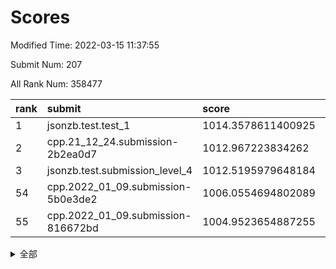 # Scores

Modified Time: 2022-03-15 11:37:55

Submit Num: 207

All Rank Num: 358477

| rank |               submit               |       score        |       sigma        | pk_num |
| :--- | :--------------------------------- | :----------------- | :----------------- | :----- |
| 1    | jsonzb.test.test_1                 | 1014.3578611400925 | 0.8247242089686666 | 6927   |
| 2    | cpp.21_12_24.submission-2b2ea0d7   | 1012.967223834262  | 0.8178541384193743 | 6931   |
| 3    | jsonzb.test.submission_level_4     | 1012.5195979648184 | 0.8027312186603868 | 6927   |
| 54   | cpp.2022_01_09.submission-5b0e3de2 | 1006.0554694802089 | 0.7211225278331814 | 6925   |
| 55   | cpp.2022_01_09.submission-816672bd | 1004.9523654887255 | 0.7203912249376613 | 6925   |


<details>
<summary>全部</summary>

| rank |                 submit                 |       score        |       sigma        | pk_num |
| :--- | :------------------------------------- | :----------------- | :----------------- | :----- |
| 1    | jsonzb.test.test_1                     | 1014.3578611400925 | 0.8247242089686666 | 6927   |
| 2    | cpp.21_12_24.submission-2b2ea0d7       | 1012.967223834262  | 0.8178541384193743 | 6931   |
| 3    | jsonzb.test.submission_level_4         | 1012.5195979648184 | 0.8027312186603868 | 6927   |
| 4    | gobigger.level_3.submission_level_3_35 | 1011.9122984083525 | 0.7653520202703755 | 6927   |
| 5    | gobigger.level_3.submission_level_3_49 | 1011.3146187908245 | 0.7693678005450609 | 6925   |
| 6    | gobigger.level_3.submission_level_3_4  | 1011.1418224833938 | 0.7757353459984134 | 6928   |
| 7    | gobigger.level_3.submission_level_3_31 | 1011.1114553888788 | 0.747164817243398  | 6925   |
| 8    | gobigger.level_3.submission_level_3_43 | 1011.0783318476095 | 0.772885655412102  | 6919   |
| 9    | gobigger.level_3.submission_level_3_45 | 1010.9429759625704 | 0.7781765478327038 | 6931   |
| 10   | gobigger.level_3.submission_level_3_24 | 1010.9271242296005 | 0.7674576097768349 | 6926   |
| 11   | gobigger.level_3.submission_level_3_15 | 1010.8074153197464 | 0.7518624906669633 | 6924   |
| 12   | gobigger.level_3.submission_level_3_1  | 1010.7251039968979 | 0.7600678803400848 | 6926   |
| 13   | gobigger.level_3.submission_level_3_39 | 1010.7188545677162 | 0.7657034175890545 | 6930   |
| 14   | gobigger.level_3.submission_level_3_20 | 1010.7080382172749 | 0.7513102655817856 | 6929   |
| 15   | gobigger.level_3.submission_level_3_18 | 1010.6279968968166 | 0.7793700212277261 | 6928   |
| 16   | gobigger.level_3.submission_level_3_33 | 1010.5907078299174 | 0.7511255947216361 | 6927   |
| 17   | gobigger.level_3.submission_level_3_17 | 1010.5787755219287 | 0.7831790600720947 | 6925   |
| 18   | gobigger.level_3.submission_level_3_38 | 1010.5060029303444 | 0.7752451130052604 | 6928   |
| 19   | gobigger.level_3.submission_level_3_16 | 1010.5012047257485 | 0.7619752095921498 | 6928   |
| 20   | gobigger.level_3.submission_level_3_27 | 1010.4812354407392 | 0.7761107823231971 | 6929   |
| 21   | gobigger.level_3.submission_level_3_13 | 1010.4358764483055 | 0.7412154491837091 | 6929   |
| 22   | gobigger.level_3.submission_level_3_12 | 1010.4172643079452 | 0.7751036689416767 | 6930   |
| 23   | gobigger.level_3.submission_level_3_14 | 1010.3635131005454 | 0.7550359123359887 | 6927   |
| 24   | gobigger.level_3.submission_level_3_10 | 1010.3608453965865 | 0.7422018352480193 | 6925   |
| 25   | gobigger.level_3.submission_level_3_22 | 1010.3403635353437 | 0.7579099843976744 | 6928   |
| 26   | gobigger.level_3.submission_level_3_11 | 1010.327757655894  | 0.7551772780065702 | 6929   |
| 27   | gobigger.level_3.submission_level_3_40 | 1010.2759732274758 | 0.7609573681440583 | 6927   |
| 28   | gobigger.level_3.submission_level_3_47 | 1010.1863960059986 | 0.7595243490774786 | 6930   |
| 29   | gobigger.level_3.submission_level_3_28 | 1010.165708171452  | 0.7657808301508462 | 6926   |
| 30   | gobigger.level_3.submission_level_3_8  | 1010.1007159549284 | 0.7657702270982287 | 6929   |
| 31   | gobigger.level_3.submission_level_3_29 | 1010.0663200061045 | 0.7401407612703435 | 6926   |
| 32   | gobigger.level_3.submission_level_3_23 | 1010.0301593988539 | 0.7412869276822243 | 6925   |
| 33   | gobigger.level_3.submission_level_3_6  | 1009.9861818109649 | 0.7843361103821148 | 6928   |
| 34   | gobigger.level_3.submission_level_3_2  | 1009.961887147692  | 0.75200860013539   | 6930   |
| 35   | gobigger.level_3.submission_level_3_9  | 1009.9294317249608 | 0.7574342856140881 | 6929   |
| 36   | gobigger.level_3.submission_level_3_36 | 1009.9167840753175 | 0.7641078176244628 | 6927   |
| 37   | gobigger.level_3.submission_level_3_5  | 1009.8805311089251 | 0.764771568987203  | 6919   |
| 38   | gobigger.level_3.submission_level_3_26 | 1009.8003430525455 | 0.7455494513056552 | 6927   |
| 39   | gobigger.level_3.submission_level_3_48 | 1009.7169988449182 | 0.7674933363575368 | 6932   |
| 40   | gobigger.level_3.submission_level_3_37 | 1009.6839329706087 | 0.7567912272397105 | 6926   |
| 41   | gobigger.level_3.submission_level_3_46 | 1009.6833610559762 | 0.7677995443658222 | 6930   |
| 42   | gobigger.level_3.submission_level_3_19 | 1009.6833259722207 | 0.7555542615776843 | 6926   |
| 43   | gobigger.level_3.submission_level_3_3  | 1009.524208771711  | 0.7523052089733385 | 6925   |
| 44   | gobigger.level_3.submission_level_3_41 | 1009.276323344073  | 0.7477991782767549 | 6924   |
| 45   | gobigger.level_3.submission_level_3_42 | 1009.2723716151286 | 0.7511967276832741 | 6930   |
| 46   | gobigger.level_3.submission_level_3_44 | 1009.2607089490351 | 0.7616425815719776 | 6924   |
| 47   | gobigger.level_3.submission_level_3_30 | 1009.0530041079902 | 0.7448984048052084 | 6929   |
| 48   | gobigger.level_3.submission_level_3_25 | 1009.0065825771834 | 0.746184802581364  | 6930   |
| 49   | gobigger.level_3.submission_level_3_21 | 1008.9910475801448 | 0.7515791283956716 | 6929   |
| 50   | gobigger.level_3.submission_level_3_7  | 1008.8857657177275 | 0.7298807584172294 | 6923   |
| 51   | gobigger.level_3.submission_level_3_32 | 1008.5153879505252 | 0.7513728149894088 | 6927   |
| 52   | gobigger.level_3.submission_level_3_34 | 1008.475257245106  | 0.7644232660944099 | 6927   |
| 53   | gobigger.level_3.submission_level_3_0  | 1008.1961400270044 | 0.7379902651678193 | 6926   |
| 54   | cpp.2022_01_09.submission-5b0e3de2     | 1006.0554694802089 | 0.7211225278331814 | 6925   |
| 55   | cpp.2022_01_09.submission-816672bd     | 1004.9523654887255 | 0.7203912249376613 | 6925   |
| 56   | gobigger.level_1.submission_level_1_7  | 1004.5930670079435 | 0.7238597216834117 | 6927   |
| 57   | gobigger.level_1.submission_level_1_19 | 1004.4182569046194 | 0.7281956730677515 | 6926   |
| 58   | gobigger.level_1.submission_level_1_27 | 1004.2220283145881 | 0.7223204136946287 | 6927   |
| 59   | gobigger.level_1.submission_level_1_1  | 1004.097063849705  | 0.7204222774832272 | 6923   |
| 60   | gobigger.level_1.submission_level_1_14 | 1003.9706096947847 | 0.7226796958923906 | 6930   |
| 61   | gobigger.level_1.submission_level_1_35 | 1003.9215475410138 | 0.728894071211659  | 6925   |
| 62   | gobigger.level_1.submission_level_1_16 | 1003.886594509313  | 0.7172642617134551 | 6930   |
| 63   | gobigger.level_1.submission_level_1_4  | 1003.8735662630031 | 0.7046852372113858 | 6927   |
| 64   | gobigger.level_1.submission_level_1_34 | 1003.8578318491955 | 0.7311999022394744 | 6926   |
| 65   | gobigger.level_1.submission_level_1_9  | 1003.8236640744707 | 0.7117697926427308 | 6930   |
| 66   | gobigger.level_1.submission_level_1_49 | 1003.8062899299019 | 0.7100311799899616 | 6923   |
| 67   | gobigger.level_1.submission_level_1_37 | 1003.7967823376732 | 0.7275220753855097 | 6929   |
| 68   | gobigger.level_1.submission_level_1_17 | 1003.757987800666  | 0.7238879085574752 | 6929   |
| 69   | gobigger.level_1.submission_level_1_47 | 1003.716876563593  | 0.7179582095544462 | 6929   |
| 70   | gobigger.level_1.submission_level_1_20 | 1003.668027761862  | 0.7077318625207394 | 6922   |
| 71   | gobigger.level_1.submission_level_1_2  | 1003.5649278958002 | 0.7151687851476007 | 6931   |
| 72   | gobigger.level_1.submission_level_1_13 | 1003.4785341108504 | 0.7171912897527991 | 6932   |
| 73   | gobigger.level_1.submission_level_1_42 | 1003.4629212467173 | 0.7112075105668818 | 6921   |
| 74   | gobigger.level_1.submission_level_1_32 | 1003.4397092486576 | 0.7128612014292052 | 6924   |
| 75   | gobigger.level_1.submission_level_1_24 | 1003.3286893309477 | 0.7170957043667352 | 6924   |
| 76   | gobigger.level_1.submission_level_1_21 | 1003.3271305678105 | 0.7148864395449649 | 6925   |
| 77   | gobigger.level_1.submission_level_1_5  | 1003.3153290560134 | 0.7129405925579195 | 6924   |
| 78   | gobigger.level_1.submission_level_1_40 | 1003.3048947077992 | 0.7082909307095795 | 6927   |
| 79   | gobigger.level_1.submission_level_1_15 | 1003.267853063729  | 0.7124792556109922 | 6929   |
| 80   | gobigger.level_1.submission_level_1_18 | 1003.2371588921054 | 0.7122088467187676 | 6936   |
| 81   | gobigger.level_1.submission_level_1_22 | 1003.209763916371  | 0.7174749222221112 | 6925   |
| 82   | gobigger.level_1.submission_level_1_45 | 1003.2030244849043 | 0.7062207742291069 | 6929   |
| 83   | gobigger.level_1.submission_level_1_41 | 1003.1332924788924 | 0.7280729931222117 | 6925   |
| 84   | gobigger.level_1.submission_level_1_23 | 1003.1320468962693 | 0.7055217510204869 | 6927   |
| 85   | gobigger.level_1.submission_level_1_11 | 1003.1189218889119 | 0.714742242539053  | 6925   |
| 86   | gobigger.level_1.submission_level_1_33 | 1003.1133593401923 | 0.7145190555255069 | 6933   |
| 87   | gobigger.level_1.submission_level_1_26 | 1003.0365471283937 | 0.7060825886413304 | 6923   |
| 88   | gobigger.level_1.submission_level_1_29 | 1002.9653270470378 | 0.7152302973180926 | 6930   |
| 89   | gobigger.level_1.submission_level_1_48 | 1002.9170979555264 | 0.7092103168103402 | 6925   |
| 90   | gobigger.level_1.submission_level_1_43 | 1002.8936618887343 | 0.714522731285185  | 6928   |
| 91   | gobigger.level_1.submission_level_1_12 | 1002.8127259232865 | 0.7058360100720733 | 6923   |
| 92   | gobigger.level_1.submission_level_1_39 | 1002.775261450872  | 0.7220103902087478 | 6925   |
| 93   | gobigger.level_1.submission_level_1_46 | 1002.7532303407659 | 0.7128326614491494 | 6928   |
| 94   | gobigger.level_1.submission_level_1_10 | 1002.6826537924576 | 0.714774206802563  | 6934   |
| 95   | gobigger.level_1.submission_level_1_28 | 1002.6756105227896 | 0.70289528614531   | 6931   |
| 96   | gobigger.level_1.submission_level_1_30 | 1002.6491195312223 | 0.7199404051197505 | 6929   |
| 97   | gobigger.level_1.submission_level_1_25 | 1002.4712730233247 | 0.7152187475736373 | 6927   |
| 98   | gobigger.level_1.submission_level_1_8  | 1002.4134411358059 | 0.7073072043137303 | 6927   |
| 99   | gobigger.level_1.submission_level_1_0  | 1002.3354273486607 | 0.721438034113672  | 6928   |
| 100  | gobigger.level_1.submission_level_1_6  | 1002.2848108040889 | 0.7110027824611627 | 6931   |
| 101  | gobigger.level_1.submission_level_1_44 | 1002.2432494292293 | 0.7069466151368609 | 6927   |
| 102  | gobigger.level_1.submission_level_1_31 | 1002.2225407317668 | 0.7147491648892428 | 6924   |
| 103  | gobigger.level_1.submission_level_1_36 | 1002.1935666663616 | 0.7192866994208597 | 6927   |
| 104  | gobigger.level_1.submission_level_1_38 | 1002.146120043908  | 0.7093621088797466 | 6926   |
| 105  | gobigger.level_1.submission_level_1_3  | 1001.9837583053561 | 0.7085669731850976 | 6931   |
| 106  | gobigger.random.submission_random_23   | 997.3229677003673  | 0.6945115519496727 | 6923   |
| 107  | gobigger.random.submission_random_36   | 997.2646960009116  | 0.7043296588931046 | 6927   |
| 108  | gobigger.random.submission_random_19   | 997.2539414148919  | 0.7143821036907624 | 6928   |
| 109  | gobigger.random.submission_random_39   | 997.1454376577743  | 0.7044980155686461 | 6925   |
| 110  | gobigger.random.submission_random_22   | 997.0420978770334  | 0.7036063491247132 | 6926   |
| 111  | gobigger.random.submission_random_20   | 996.9767531071875  | 0.7134250706338892 | 6928   |
| 112  | gobigger.random.submission_random_48   | 996.9667440228245  | 0.7119771191420606 | 6930   |
| 113  | gobigger.random.submission_random_4    | 996.8146442957768  | 0.6941251444861193 | 6926   |
| 114  | gobigger.random.submission_random_3    | 996.7198612173975  | 0.6987485072828136 | 6927   |
| 115  | gobigger.random.submission_random_29   | 996.6745498734869  | 0.7104548948700884 | 6927   |
| 116  | gobigger.random.submission_random_13   | 996.6663722715457  | 0.7007706105620932 | 6929   |
| 117  | gobigger.random.submission_random_33   | 996.5851071014557  | 0.7029759427968938 | 6924   |
| 118  | gobigger.random.submission_random_17   | 996.4577689333281  | 0.7017384996142391 | 6928   |
| 119  | gobigger.random.submission_random_9    | 996.441066194324   | 0.7178410963583091 | 6922   |
| 120  | gobigger.random.submission_random_15   | 996.1828057068012  | 0.7262413143339399 | 6926   |
| 121  | gobigger.random.submission_random_27   | 996.1320607596804  | 0.7105568750922446 | 6932   |
| 122  | gobigger.random.submission_random_25   | 996.1066004514364  | 0.7155496672212955 | 6925   |
| 123  | gobigger.random.submission_random_0    | 996.1044642401372  | 0.6997970704727455 | 6927   |
| 124  | gobigger.random.submission_random_42   | 996.0864095794419  | 0.7158737999113395 | 6928   |
| 125  | gobigger.random.submission_random_45   | 996.0228466400998  | 0.7163225005491726 | 6928   |
| 126  | gobigger.random.submission_random_21   | 996.012888420059   | 0.7143873347280142 | 6924   |
| 127  | gobigger.random.submission_random_30   | 996.0108111211243  | 0.7271342404633685 | 6926   |
| 128  | gobigger.random.submission_random_47   | 995.9973445376422  | 0.7122624986749622 | 6925   |
| 129  | gobigger.random.submission_random_28   | 995.967547846817   | 0.7153706156528943 | 6926   |
| 130  | gobigger.random.submission_random_16   | 995.8821796097668  | 0.7192414229602441 | 6927   |
| 131  | gobigger.random.submission_random_34   | 995.8350353856871  | 0.7158495594933677 | 6928   |
| 132  | gobigger.random.submission_random_26   | 995.7837462981212  | 0.714547280781929  | 6923   |
| 133  | gobigger.random.submission_random_6    | 995.7538754759845  | 0.703227170258805  | 6929   |
| 134  | gobigger.random.submission_random_18   | 995.6790079674331  | 0.7112771587437614 | 6931   |
| 135  | gobigger.random.submission_random_5    | 995.6660893749583  | 0.72316329051556   | 6925   |
| 136  | gobigger.random.submission_random_32   | 995.6365814997872  | 0.7289740026408984 | 6935   |
| 137  | gobigger.random.submission_random_7    | 995.6350295461962  | 0.7227875187324588 | 6933   |
| 138  | gobigger.random.submission_random_10   | 995.6342712896267  | 0.7204588428403276 | 6926   |
| 139  | gobigger.random.submission_random_35   | 995.5920493281975  | 0.7016368646475971 | 6926   |
| 140  | gobigger.random.submission_random_12   | 995.5229437672252  | 0.7234148505778994 | 6924   |
| 141  | gobigger.random.submission_random_41   | 995.4833873393146  | 0.7010357585056034 | 6926   |
| 142  | gobigger.random.submission_random_37   | 995.478906547846   | 0.6999000661535496 | 6928   |
| 143  | gobigger.random.submission_random_14   | 995.4374384613926  | 0.707220493408795  | 6927   |
| 144  | gobigger.random.submission_random_46   | 995.3283673212203  | 0.714147342762421  | 6928   |
| 145  | gobigger.random.submission_random_2    | 995.2757776479122  | 0.7049785567329956 | 6924   |
| 146  | gobigger.random.submission_random_24   | 995.2595366172583  | 0.710074053687027  | 6926   |
| 147  | gobigger.random.submission_random_40   | 995.2494520277636  | 0.7122979136417176 | 6924   |
| 148  | gobigger.random.submission_random_49   | 995.1798173704898  | 0.7098809315595839 | 6921   |
| 149  | gobigger.random.submission_random_38   | 995.1175707886495  | 0.714593896456794  | 6926   |
| 150  | gobigger.random.submission_random_8    | 995.1053277577091  | 0.7007811073290837 | 6927   |
| 151  | gobigger.random.submission_random_31   | 995.0956570608175  | 0.7110541616525103 | 6925   |
| 152  | gobigger.random.submission_random_44   | 995.0716389216927  | 0.727046243990415  | 6935   |
| 153  | gobigger.random.submission_random_11   | 995.0312884702922  | 0.7040380927443569 | 6925   |
| 154  | gobigger.random.submission_random_43   | 994.9705919295561  | 0.7222130012679019 | 6932   |
| 155  | gobigger.level_2.submission_level_2_33 | 994.1981906877022  | 0.729427557021467  | 6924   |
| 156  | gobigger.random.submission_random_1    | 993.9075981825587  | 0.7242028582426949 | 6927   |
| 157  | gobigger.level_2.submission_level_2_10 | 993.773320747259   | 0.7249457793690367 | 6928   |
| 158  | gobigger.level_2.submission_level_2_41 | 993.6550516179683  | 0.7311208426705578 | 6930   |
| 159  | gobigger.level_2.submission_level_2_49 | 993.5066511380378  | 0.7473342355872451 | 6929   |
| 160  | gobigger.level_2.submission_level_2_46 | 993.4339120569834  | 0.7265224804325604 | 6922   |
| 161  | gobigger.level_2.submission_level_2_44 | 993.3481197121199  | 0.7270407795239603 | 6931   |
| 162  | gobigger.level_2.submission_level_2_47 | 993.2954628583552  | 0.736127893618744  | 6929   |
| 163  | gobigger.level_2.submission_level_2_2  | 993.2707552907699  | 0.7216687538099651 | 6925   |
| 164  | gobigger.level_2.submission_level_2_23 | 993.1399200561854  | 0.7429465277603705 | 6926   |
| 165  | gobigger.level_2.submission_level_2_42 | 993.1301037462409  | 0.7649223504743946 | 6931   |
| 166  | gobigger.level_2.submission_level_2_19 | 993.0084337675827  | 0.7398798900504931 | 6928   |
| 167  | gobigger.level_2.submission_level_2_34 | 992.9800389354306  | 0.7569859865367646 | 6932   |
| 168  | gobigger.level_2.submission_level_2_27 | 992.6303952729991  | 0.7375272365726585 | 6928   |
| 169  | gobigger.level_2.submission_level_2_31 | 992.5290465691902  | 0.7409139869352325 | 6927   |
| 170  | gobigger.level_2.submission_level_2_25 | 992.5091712842117  | 0.7593067905710646 | 6928   |
| 171  | gobigger.level_2.submission_level_2_30 | 992.4182018753351  | 0.7431462779694319 | 6931   |
| 172  | gobigger.level_2.submission_level_2_43 | 992.4178512473752  | 0.7553305918759579 | 6931   |
| 173  | gobigger.level_2.submission_level_2_36 | 992.2458528140147  | 0.7312362069688797 | 6930   |
| 174  | gobigger.level_2.submission_level_2_16 | 992.1820675612486  | 0.7478133589045161 | 6924   |
| 175  | gobigger.level_2.submission_level_2_28 | 992.166673345834   | 0.759962602312397  | 6923   |
| 176  | gobigger.level_2.submission_level_2_22 | 992.151218319961   | 0.732661252529439  | 6930   |
| 177  | gobigger.level_2.submission_level_2_14 | 992.1299776842973  | 0.7530382959690597 | 6930   |
| 178  | gobigger.level_2.submission_level_2_39 | 992.1136368700711  | 0.7505459716908756 | 6924   |
| 179  | gobigger.level_2.submission_level_2_26 | 992.0684598911338  | 0.7308581978944384 | 6928   |
| 180  | gobigger.level_2.submission_level_2_35 | 992.055169460166   | 0.7588538635645248 | 6923   |
| 181  | gobigger.level_2.submission_level_2_13 | 992.0271195283907  | 0.7427503425248464 | 6925   |
| 182  | gobigger.level_2.submission_level_2_6  | 991.9702846574461  | 0.7480476136728036 | 6921   |
| 183  | gobigger.level_2.submission_level_2_40 | 991.9535246475842  | 0.7422306162067007 | 6922   |
| 184  | gobigger.level_2.submission_level_2_7  | 991.9443837219128  | 0.754885597891824  | 6931   |
| 185  | gobigger.level_2.submission_level_2_15 | 991.9135029420589  | 0.7407647369072672 | 6923   |
| 186  | gobigger.level_2.submission_level_2_45 | 991.8422322867525  | 0.7594207482010169 | 6928   |
| 187  | gobigger.level_2.submission_level_2_38 | 991.8287409764492  | 0.7441351939129618 | 6926   |
| 188  | gobigger.level_2.submission_level_2_12 | 991.8243526969565  | 0.7437566478816352 | 6928   |
| 189  | gobigger.level_2.submission_level_2_20 | 991.7587403825697  | 0.7334727409986577 | 6927   |
| 190  | gobigger.level_2.submission_level_2_5  | 991.7514630330846  | 0.751794594403605  | 6926   |
| 191  | gobigger.level_2.submission_level_2_11 | 991.7126727253828  | 0.7346130027861846 | 6923   |
| 192  | gobigger.level_2.submission_level_2_48 | 991.6357993483946  | 0.7291536423253784 | 6927   |
| 193  | gobigger.level_2.submission_level_2_29 | 991.4802207335046  | 0.7532418823943511 | 6926   |
| 194  | gobigger.level_2.submission_level_2_9  | 991.4490813980954  | 0.7533679018333747 | 6925   |
| 195  | gobigger.level_2.submission_level_2_17 | 991.4263266436257  | 0.7483770726994158 | 6927   |
| 196  | gobigger.level_2.submission_level_2_24 | 991.4138867918925  | 0.7636947484503166 | 6926   |
| 197  | gobigger.level_2.submission_level_2_21 | 991.3780155036908  | 0.7565545204980466 | 6928   |
| 198  | gobigger.level_2.submission_level_2_32 | 991.3543030937     | 0.7660168730674584 | 6928   |
| 199  | gobigger.level_2.submission_level_2_0  | 991.3492306673265  | 0.7476969033672427 | 6929   |
| 200  | gobigger.level_2.submission_level_2_8  | 991.1271869654627  | 0.7444033829439299 | 6926   |
| 201  | gobigger.level_2.submission_level_2_4  | 990.9786551018427  | 0.7364010328158964 | 6928   |
| 202  | gobigger.level_2.submission_level_2_1  | 990.9464426584575  | 0.7738272566777418 | 6929   |
| 203  | gobigger.level_2.submission_level_2_18 | 990.1737563881064  | 0.7658221231213996 | 6930   |
| 204  | gobigger.level_2.submission_level_2_3  | 990.051761993781   | 0.7597862812229949 | 6927   |
| 205  | gobigger.level_2.submission_level_2_37 | 989.6035017565861  | 0.7783012003324111 | 6924   |
| 206  | gobigger.none.submission_none_0        | 977.9861410712648  | 1.3180812359055647 | 6929   |
| 207  | gobigger.none.submission_none_1        | 974.7890533009148  | 1.555092116415197  | 6932   |

</details>